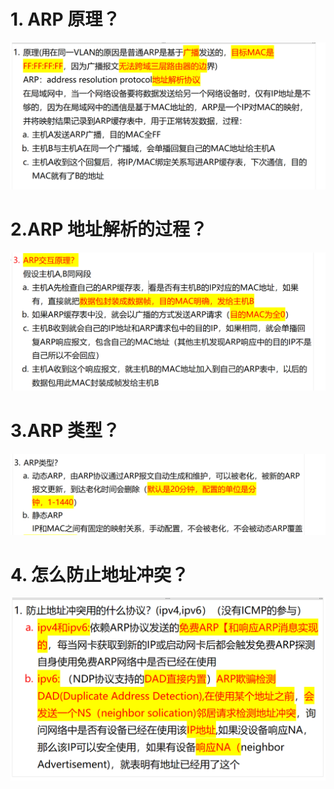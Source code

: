 # 1. ARP 原理？

![alt text](images/面试题---ARP基础/image-3.png)

# 2.ARP 地址解析的过程？

![alt text](images/面试题---ARP基础/image-5.png)

# 3.ARP 类型？

![alt text](images/面试题---ARP基础/image-1.png)

# 4. 怎么防止地址冲突？

![alt text](images/面试题---ARP基础/image-4.png)
